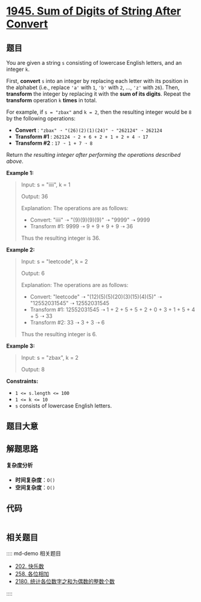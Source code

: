 # [1945. Sum of Digits of String After Convert](https://leetcode.com/problems/sum-of-digits-of-string-after-convert/)

## 题目

You are given a string `s` consisting of lowercase English letters, and an
integer `k`.

First, **convert** `s` into an integer by replacing each letter with its
position in the alphabet (i.e., replace `'a'` with `1`, `'b'` with `2`, ...,
`'z'` with `26`). Then, **transform** the integer by replacing it with the
**sum of its digits**. Repeat the **transform** operation `k` **times** in
total.

For example, if `s = "zbax"` and `k = 2`, then the resulting integer would be
`8` by the following operations:

- **Convert** : `"zbax" ➝ "(26)(2)(1)(24)" ➝ "262124" ➝ 262124`
- **Transform #1** : `262124 ➝ 2 + 6 + 2 + 1 + 2 + 4 ➝ 17`
- **Transform #2** : `17 ➝ 1 + 7 ➝ 8`

Return _the resulting integer after performing the operations described
above_.

**Example 1:**

> Input: s = "iiii", k = 1
>
> Output: 36
>
> Explanation: The operations are as follows:
>
> - Convert: "iiii" ➝ "(9)(9)(9)(9)" ➝ "9999" ➝ 9999
> - Transform #1: 9999 ➝ 9 + 9 + 9 + 9 ➝ 36
>
> Thus the resulting integer is 36.

**Example 2:**

> Input: s = "leetcode", k = 2
>
> Output: 6
>
> Explanation: The operations are as follows:
>
> - Convert: "leetcode" ➝ "(12)(5)(5)(20)(3)(15)(4)(5)" ➝ "12552031545" ➝ 12552031545
> - Transform #1: 12552031545 ➝ 1 + 2 + 5 + 5 + 2 + 0 + 3 + 1 + 5 + 4 + 5 ➝ 33
> - Transform #2: 33 ➝ 3 + 3 ➝ 6
>
> Thus the resulting integer is 6.

**Example 3:**

> Input: s = "zbax", k = 2
>
> Output: 8

**Constraints:**

- `1 <= s.length <= 100`
- `1 <= k <= 10`
- `s` consists of lowercase English letters.

## 题目大意

## 解题思路

#### 复杂度分析

- **时间复杂度**：`O()`
- **空间复杂度**：`O()`

## 代码

```javascript

```

## 相关题目

:::: md-demo 相关题目

- [202. 快乐数](https://leetcode.com/problems/happy-number)
- [258. 各位相加](https://leetcode.com/problems/add-digits)
- [2180. 统计各位数字之和为偶数的整数个数](https://leetcode.com/problems/count-integers-with-even-digit-sum)

::::
